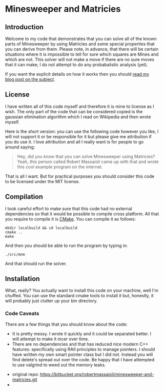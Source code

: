 # Minesweeper and Matricies

## Introduction

Welcome to my code that demonstrates that you can solve all of the known parts of
Minesweeper by using Matricies and some special properties that you can derive from them.
Please note, in advance, that there will be certain situations where it is impossible to
tell for sure which squares are Mines and which are not. This solver will not make a move
if there are no sure moves that it can make; I do not attempt to do any probabalistic
analysis (yet).

If you want the explicit details on how it works then you should [read my blog post on the
subject][1].

## License

I have written all of this code myself and therefore it is mine to license as I wish. The
only part of the code that can be considered copied is the gaussian elimination algorithm
which I read on Wikipedia and then wrote myself.

Here is the short version: you can use the following code however you like, I will not
support it or be responsible for it but please give me attribution if you do use it. I
love attribution and all I really want is for people to go around saying:

> Hey, did you know that you can solve Minesweeper using Matricies? Yeah, this person called 
> Robert Massaioli came up with that and wrote this cool example program on the internet.

That is all I want. But for practical purposes you should consider this code to be
licensed under the MIT license.

## Compilation

I took careful effort to make sure that this code had no external dependencies so that it
would be possible to compile cross platform. All that you require to compile it is [CMake][2]. 
You can compile it as follows:

    mkdir localbuild && cd localbuild
    cmake ..
    make

And then you should be able to run the program by typing in:

    ./src/mnm

And that should run the solver. 

## Installation

What, really? You actually want to install this code on your machine, well I'm chuffed.
You can use the standard cmake tools to install it but, honestly, it will probably just
clutter up your bin directory.

### Code Caveats

There are a few things that you should know about the code:

 - It is pretty messy. I wrote it quickly and it could be separated better. I will attempt
   to make it nicer over time.
 - There are no dependencies and that has reduced nice modern C++ features: specifically
   using RAII principles to manage pointers. I should have written my own smart pointer
   class but I did not. Instead you will find delete's spread out over the code. Be happy
   that I have attempted to use valgrind to weed out the memory leaks.

* original repo: https://bitbucket.org/robertmassaioli/minesweeper-and-matricies.git
* 
 [1]: http://robertmassaioli.wordpress.com/2013/01/12/solving-minesweeper-with-matricies/
 [2]: http://www.cmake.org/
